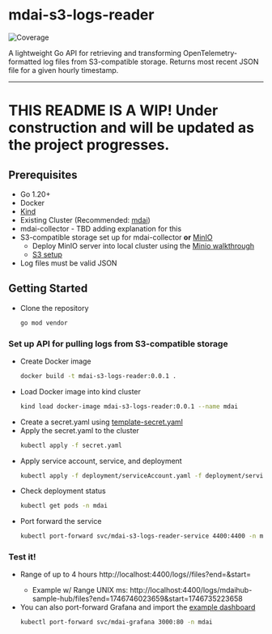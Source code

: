 # mdai-s3-logs-reader
![Coverage](https://img.shields.io/badge/Coverage-0-red)

A lightweight Go API for retrieving and transforming OpenTelemetry-formatted log files from S3-compatible storage. Returns most recent JSON file for a given hourly timestamp.

---

# THIS README IS A WIP! Under construction and will be updated as the project progresses.

## Prerequisites

- Go 1.20+
- Docker
- [Kind](https://kind.sigs.k8s.io/)
- Existing Cluster (Recommended: [mdai](https://docs.mydecisive.ai/))
- mdai-collector - TBD adding explanation for this
- S3-compatible storage set up for mdai-collector **or** [MinIO](https://min.io/)
    - Deploy MinIO server into local cluster using the [Minio walkthrough](/simulation/README)
    - [S3 setup](https://docs.aws.amazon.com/AmazonS3/latest/userguide/Welcome.html)
- Log files must be valid JSON

## Getting Started
- Clone the repository
  ```bash 
  go mod vendor
  ```

### Set up API for pulling logs from S3-compatible storage
- Create Docker image
  ```bash
  docker build -t mdai-s3-logs-reader:0.0.1 .
  ```
- Load Docker image into kind cluster
  ```bash
  kind load docker-image mdai-s3-logs-reader:0.0.1 --name mdai
  ```
- Create a secret.yaml using [template-secret.yaml](/template_secret.yaml)
- Apply the secret.yaml to the cluster
  ```bash
  kubectl apply -f secret.yaml
  ```
- Apply service account, service, and deployment
  ```bash
  kubectl apply -f deployment/serviceAccount.yaml -f deployment/service.yaml -f deployment/deployment.yaml
  ```
- Check deployment status
  ```bash
  kubectl get pods -n mdai
  ```
- Port forward the service
  ```bash
  kubectl port-forward svc/mdai-s3-logs-reader-service 4400:4400 -n mdai
    ```

### Test it!
- Range of up to 4 hours http://localhost:4400/logs/<bucket>/files?end=<UnixMS>&start=<UnixMS>
  - Example w/ Range UNIX ms: http://localhost:4400/logs/mdaihub-sample-hub/files?end=1746746023659&start=1746735223658
- You can also port-forward Grafana and import the [example dashboard](/sample-data/grafana/mdai-audit-streams-v2.json)
  ```bash
  kubectl port-forward svc/mdai-grafana 3000:80 -n mdai
  ```

